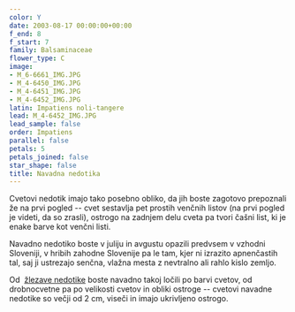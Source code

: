 ```yaml
---
color: Y
date: 2003-08-17 00:00:00+00:00
f_end: 8
f_start: 7
family: Balsaminaceae
flower_type: C
image:
- M_6-6661_IMG.JPG
- M_4-6450_IMG.JPG
- M_4-6451_IMG.JPG
- M_4-6452_IMG.JPG
latin: Impatiens noli-tangere
lead: M_4-6452_IMG.JPG
lead_sample: false
order: Impatiens
parallel: false
petals: 5
petals_joined: false
star_shape: false
title: Navadna nedotika
---
```

Cvetovi nedotik imajo tako posebno obliko, da jih boste zagotovo prepoznali že na prvi pogled -- cvet sestavlja pet prostih venčnih listov (na prvi pogled je videti, da so zrasli), ostrogo na zadnjem delu cveta pa tvori čašni list, ki je enake barve kot venčni listi.

Navadno nedotiko boste v juliju in avgustu opazili predvsem v vzhodni Sloveniji, v hribih zahodne Slovenije pa le tam, kjer ni izrazito apnenčastih tal, saj ji ustrezajo senčna, vlažna mesta z nevtralno ali rahlo kislo zemljo.

Od  [žlezave nedotike](../impatiensglandulifera/) boste navadno takoj ločili po barvi cvetov, od drobnocvetne pa po velikosti cvetov in obliki ostroge -- cvetovi navadne nedotike so večji od 2 cm, viseči in imajo ukrivljeno ostrogo.
